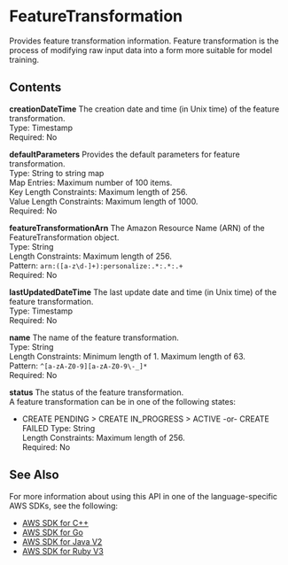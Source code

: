 # FeatureTransformation<a name="API_FeatureTransformation"></a>

Provides feature transformation information\. Feature transformation is the process of modifying raw input data into a form more suitable for model training\.

## Contents<a name="API_FeatureTransformation_Contents"></a>

 **creationDateTime**   <a name="personalize-Type-FeatureTransformation-creationDateTime"></a>
The creation date and time \(in Unix time\) of the feature transformation\.  
Type: Timestamp  
Required: No

 **defaultParameters**   <a name="personalize-Type-FeatureTransformation-defaultParameters"></a>
Provides the default parameters for feature transformation\.  
Type: String to string map  
Map Entries: Maximum number of 100 items\.  
Key Length Constraints: Maximum length of 256\.  
Value Length Constraints: Maximum length of 1000\.  
Required: No

 **featureTransformationArn**   <a name="personalize-Type-FeatureTransformation-featureTransformationArn"></a>
The Amazon Resource Name \(ARN\) of the FeatureTransformation object\.  
Type: String  
Length Constraints: Maximum length of 256\.  
Pattern: `arn:([a-z\d-]+):personalize:.*:.*:.+`   
Required: No

 **lastUpdatedDateTime**   <a name="personalize-Type-FeatureTransformation-lastUpdatedDateTime"></a>
The last update date and time \(in Unix time\) of the feature transformation\.  
Type: Timestamp  
Required: No

 **name**   <a name="personalize-Type-FeatureTransformation-name"></a>
The name of the feature transformation\.  
Type: String  
Length Constraints: Minimum length of 1\. Maximum length of 63\.  
Pattern: `^[a-zA-Z0-9][a-zA-Z0-9\-_]*`   
Required: No

 **status**   <a name="personalize-Type-FeatureTransformation-status"></a>
The status of the feature transformation\.  
A feature transformation can be in one of the following states:  
+ CREATE PENDING > CREATE IN\_PROGRESS > ACTIVE \-or\- CREATE FAILED
Type: String  
Length Constraints: Maximum length of 256\.  
Required: No

## See Also<a name="API_FeatureTransformation_SeeAlso"></a>

For more information about using this API in one of the language\-specific AWS SDKs, see the following:
+  [AWS SDK for C\+\+](https://docs.aws.amazon.com/goto/SdkForCpp/personalize-2018-05-22/FeatureTransformation) 
+  [AWS SDK for Go](https://docs.aws.amazon.com/goto/SdkForGoV1/personalize-2018-05-22/FeatureTransformation) 
+  [AWS SDK for Java V2](https://docs.aws.amazon.com/goto/SdkForJavaV2/personalize-2018-05-22/FeatureTransformation) 
+  [AWS SDK for Ruby V3](https://docs.aws.amazon.com/goto/SdkForRubyV3/personalize-2018-05-22/FeatureTransformation) 
